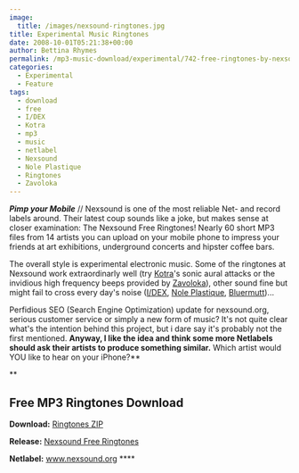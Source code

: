 ```yaml
---
image:
  title: /images/nexsound-ringtones.jpg
title: Experimental Music Ringtones
date: 2008-10-01T05:21:38+00:00
author: Bettina Rhymes
permalink: /mp3-music-download/experimental/742-free-ringtones-by-nexsound
categories:
  - Experimental
  - Feature
tags:
  - download
  - free
  - I/DEX
  - Kotra
  - mp3
  - music
  - netlabel
  - Nexsound
  - Nole Plastique
  - Ringtones
  - Zavoloka
---
```

***Pimp your Mobile*** // Nexsound is one of the most reliable Net- and record labels around. Their latest coup sounds like a joke, but makes sense at closer examination: The Nexsound Free Ringtones! Nearly 60 short MP3 files from 14 artists you can upload on your mobile phone to impress your friends at art exhibitions, underground concerts and hipster coffee bars.<!--more-->

<!--adsense-->

The overall style is experimental electronic music. Some of the ringtones at Nexsound work extraordinarly well (try [Kotra](http://www.myspace.com/k0tra)'s sonic aural attacks or the invidious high frequency beeps provided by [Zavoloka](http://www.zavoloka.com/)), other sound fine but might fail to cross every day's noise ([I/DEX](http://www.myspace.com/idexharmash), [Nole Plastique](http://www.myspace.com/noleplastique), [Bluermutt](http://www.skyapnea.com/))...

Perfidious SEO (Search Engine Optimization) update for nexsound.org, serious customer service or simply a new form of music? It's not quite clear what's the intention behind this project, but i dare say it's probably not the first mentioned. **Anyway, I like the idea and think some more Netlabels should ask their artists to produce something similar.** Which artist would YOU like to hear on your iPhone?**
  
** 

## Free MP3 Ringtones Download

**Download:** <a target="_blank" href="http://www.nexsound.org/ringtones/nexsound-ringtones.zip">Ringtones ZIP</a>
  
**Release:** <a target="_blank" href="http://www.nexsound.org/ringtones.html">Nexsound Free Ringtones</a>
  
**Netlabel:** <a target="_blank" href="http://www.nexsound.org/">www.nexsound.org</a> ****